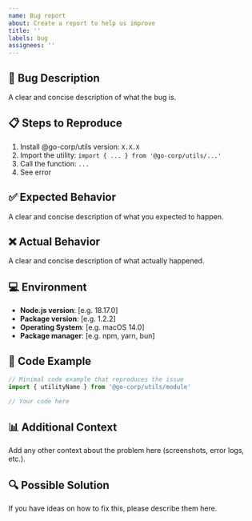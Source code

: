 ```yaml
---
name: Bug report
about: Create a report to help us improve
title: ''
labels: bug
assignees: ''
---
```


## 🐛 Bug Description
A clear and concise description of what the bug is.

## 📋 Steps to Reproduce
1. Install @go-corp/utils version: `X.X.X`
2. Import the utility: `import { ... } from '@go-corp/utils/...'`
3. Call the function: `...`
4. See error

## ✅ Expected Behavior
A clear and concise description of what you expected to happen.

## ❌ Actual Behavior
A clear and concise description of what actually happened.

## 💻 Environment
- **Node.js version**: [e.g. 18.17.0]
- **Package version**: [e.g. 1.2.2]
- **Operating System**: [e.g. macOS 14.0]
- **Package manager**: [e.g. npm, yarn, bun]

## 🔧 Code Example
```typescript
// Minimal code example that reproduces the issue
import { utilityName } from '@go-corp/utils/module'

// Your code here
```

## 📊 Additional Context
Add any other context about the problem here (screenshots, error logs, etc.).

## 🔍 Possible Solution
If you have ideas on how to fix this, please describe them here.